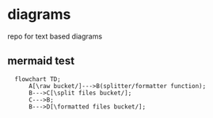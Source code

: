 # diagrams
repo for text based diagrams


## mermaid test


```mermaid
  flowchart TD;
      A[\raw bucket/]--->B(splitter/formatter function);
      B--->C[\split files bucket/];
      C--->B;
      B--->D[\formatted files bucket/];

```
